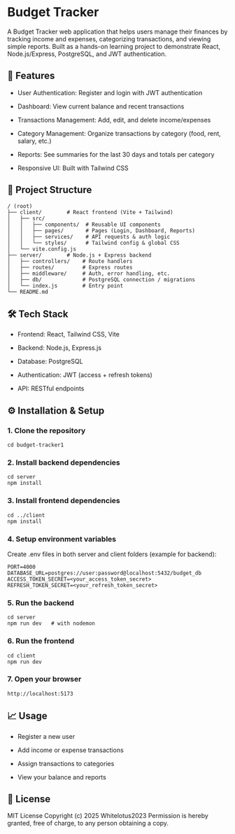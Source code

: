 # Budget Tracker
A Budget Tracker web application that helps users manage their finances by tracking income and expenses, categorizing transactions, and viewing simple reports. Built as a hands-on learning project to demonstrate React, Node.js/Express, PostgreSQL, and JWT authentication.

## 🚀 Features
- User Authentication: Register and login with JWT authentication

- Dashboard: View current balance and recent transactions

- Transactions Management: Add, edit, and delete income/expenses

- Category Management: Organize transactions by category (food, rent, salary, etc.)

- Reports: See summaries for the last 30 days and totals per category

- Responsive UI: Built with Tailwind CSS

## 📂 Project Structure
```
/ (root)
├── client/        # React frontend (Vite + Tailwind)
│   ├── src/
│   │   ├── components/  # Reusable UI components
│   │   ├── pages/       # Pages (Login, Dashboard, Reports)
│   │   ├── services/    # API requests & auth logic
│   │   └── styles/      # Tailwind config & global CSS
│   └── vite.config.js
├── server/        # Node.js + Express backend
│   ├── controllers/    # Route handlers
│   ├── routes/         # Express routes
│   ├── middleware/     # Auth, error handling, etc.
│   ├── db/             # PostgreSQL connection / migrations
│   └── index.js        # Entry point
└── README.md
```

## 🛠️ Tech Stack
- Frontend: React, Tailwind CSS, Vite

- Backend: Node.js, Express.js

- Database: PostgreSQL

- Authentication: JWT (access + refresh tokens)

- API: RESTful endpoints

## ⚙️ Installation & Setup
### 1. Clone the repository
``` git clone https://github.com/<your-username>/budget-tracker.git
cd budget-tracker1
```
### 2. Install backend dependencies
``` 
cd server
npm install 
```
### 3. Install frontend dependencies
```
cd ../client
npm install
```
### 4. Setup environment variables
Create .env files in both server and client folders (example for backend):
```
PORT=4000
DATABASE_URL=postgres://user:password@localhost:5432/budget_db
ACCESS_TOKEN_SECRET=<your_access_token_secret>
REFRESH_TOKEN_SECRET=<your_refresh_token_secret>
```
### 5. Run the backend
```
cd server
npm run dev   # with nodemon
```
### 6. Run the frontend
```
cd client
npm run dev
```
### 7. Open your browser
```
http://localhost:5173
```

## 📈 Usage

- Register a new user

- Add income or expense transactions

- Assign transactions to categories

- View your balance and reports

## 📄 License
MIT License
Copyright (c) 2025 Whitelotus2023
Permission is hereby granted, free of charge, to any person obtaining a copy.